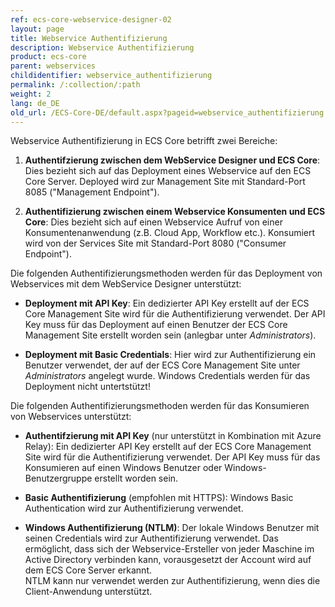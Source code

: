 ```yaml
---
ref: ecs-core-webservice-designer-02
layout: page
title: Webservice Authentifizierung
description: Webservice Authentifizierung
product: ecs-core
parent: webservices
childidentifier: webservice_authentifizierung
permalink: /:collection/:path
weight: 2
lang: de_DE
old_url: /ECS-Core-DE/default.aspx?pageid=webservice_authentifizierung
---
```


Webservice Authentifizierung in ECS Core betrifft zwei Bereiche:

1. **Authentifzierung zwischen dem WebService Designer und ECS Core**: Dies bezieht sich auf das Deployment eines Webservice auf den ECS Core Server. Deployed wird zur Management Site mit Standard-Port 8085 ("Management Endpoint").
 
2. **Authentifizierung zwischen einem Webservice Konsumenten und ECS Core**: Dies bezieht sich auf einen Webservice Aufruf von einer Konsumentenanwendung (z.B. Cloud App, Workflow etc.). Konsumiert wird von der Services Site mit Standard-Port 8080 ("Consumer Endpoint").


Die folgenden Authentifizierungsmethoden werden für das Deployment von Webservices mit dem WebService Designer unterstützt: 

- **Deployment mit API Key**: Ein dedizierter API Key erstellt auf der ECS Core Management Site wird für die Authentifizierung verwendet. Der API Key muss für das Deployment auf einen Benutzer der ECS Core Management Site erstellt worden sein (anlegbar unter *Administrators*).

- **Deployment mit Basic Credentials**: Hier wird zur Authentifizierung ein Benutzer verwendet, der auf der ECS Core Management Site unter *Administrators* angelegt wurde. Windows Credentials werden für das Deployment nicht untertstützt!    


Die folgenden Authentifizierungsmethoden werden für das Konsumieren von Webservices unterstützt: 

- **Authentifzierung mit API Key** (nur unterstützt in Kombination mit Azure Relay): Ein dedizierter API Key erstellt auf der ECS Core Management Site wird für die Authentifizierung verwendet. Der API Key muss für das Konsumieren auf einen Windows Benutzer oder Windows-Benutzergruppe erstellt worden sein.  

- **Basic Authentifizierung** (empfohlen mit HTTPS): Windows Basic Authentication wird zur Authentifizierung verwendet.

- **Windows Authentifizierung (NTLM)**: Der lokale Windows Benutzer mit seinen Credentials wird zur Authentifizierung verwendet. Das ermöglicht, dass sich der Webservice-Ersteller von jeder Maschine im Active Directory verbinden kann, vorausgesetzt der Account wird auf dem ECS Core Server erkannt. <br>
NTLM kann nur verwendet werden zur Authentifizierung, wenn dies die Client-Anwendung unterstützt.